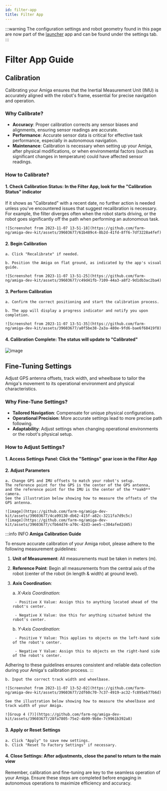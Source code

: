 ```yaml
---
id: filter-app
title: Filter App
---
```


:::warning
The configuration settings and robot geometry found in this page are now part
of the [launcher](docs/apps/launcher/README.md) app and can be found under the settings tab.
:::

# Filter App Guide

## Calibration

Calibrating your Amiga ensures that the Inertial Measurement Unit (IMU) is accurately aligned
with the robot's frame, essential for precise navigation and operation.

### Why Calibrate?

- **Accuracy**: Proper calibration corrects any sensor biases and alignments,
ensuring sensor readings are accurate.
- **Performance**: Accurate sensor data is critical for effective task performance,
especially in autonomous navigation.
- **Maintenance**: Calibration is necessary when setting up your Amiga, after physical
modifications, or when environmental factors (such as significant changes in temperature)
could have affected sensor readings.

### How to Calibrate?

#### 1. Check Calibration Status: In the Filter App, look for the "Calibration Status" indicator

If it shows as "Calibrated" with a recent date, no further action is needed unless you've encountered
issues that suggest recalibration is necessary.
For example, the filter diverges often when the robot starts driving,
or the robot goes significantly off the path when performing an autonomous task.

    ![Screenshot from 2023-11-07 13-51-18](https://github.com/farm-ng/amiga-dev-kit/assets/39603677/61b489c4-8b2d-41fd-8ff6-7df3228a4fef)

#### 2. Begin Calibration

    a. Click "Recalibrate" if needed.

    b. Position the Amiga on flat ground, as indicated by the app's visual guide.

    ![Screenshot from 2023-11-07 13-51-25](https://github.com/farm-ng/amiga-dev-kit/assets/39603677/c49d41fb-7109-44a3-a8f2-9d1db3ac2ba4)

#### 3. Perform Calibration

    a. Confirm the correct positioning and start the calibration process.

    b. The app will display a progress indicator and notify you upon completion.

    ![Screenshot from 2023-11-07 13-51-35](https://github.com/farm-ng/amiga-dev-kit/assets/39603677/a0f5be38-2a3a-480e-9fd6-bae6f68419f8)

#### 4. Calibration Complete: The status will update to "Calibrated"

![image](https://github.com/farm-ng/amiga-dev-kit/assets/39603677/2f80d8f4-d0d7-4560-b97d-3ab68129c074)

## Fine-Tuning Settings

Adjust GPS antenna offsets, track width, and wheelbase to tailor the Amiga's movement to
its operational environment and physical characteristics.

### Why Fine-Tune Settings?

- **Tailored Navigation**: Compensate for unique physical configurations.
- **Operational Precision**: More accurate settings lead to more precise path following.
- **Adaptability**: Adjust settings when changing operational environments or the robot's physical setup.

### How to Adjust Settings?

#### 1. Access Settings Panel: Click the "Settings" gear icon in the Filter App

#### 2. Adjust Parameters

    a. Change GPS and IMU offsets to match your robot's setup.
    The reference point for the GPS is the center of the GPS antenna,
    and the reference point for the IMU is the center of the **oak0** camera.
    See the illustration below showing how to measure the offsets of the GPS antenna.

    ![image](https://github.com/farm-ng/amiga-dev-kit/assets/39603677/4ca99130-db62-415f-a82c-3211fa7d9c5c)
    ![image](https://github.com/farm-ng/amiga-dev-kit/assets/39603677/cfb64d74-a70c-42d3-aee5-c304afed2d45)

:::info INFO
**Amiga Calibration Guide**

To ensure accurate calibration of your Amiga robot, please adhere to the following measurement guidelines:

1. **Unit of Measurement**: All measurements must be taken in meters (m).

2. **Reference Point**: Begin all measurements from the central axis of the robot
(center of the robot (in length & width) at ground level).

3. **Axis Coordination**:

    a. *X-Axis Coordination*:

        - Positive X Value: Assign this to anything located ahead of the robot's center.

        - Negative X Value: Use this for anything situated behind the robot's center.

    b. *Y-Axis Coordination*:

        - Positive Y Value: This applies to objects on the left-hand side of the robot's center.

        - Negative Y Value: Assign this to objects on the right-hand side of the robot's center.

Adhering to these guidelines ensures consistent and reliable data collection during your Amiga's
calibration process.
:::

    b. Input the correct track width and wheelbase.

    ![Screenshot from 2023-11-07 13-52-02](https://github.com/farm-ng/amiga-dev-kit/assets/39603677/2df60c70-7c37-4919-ac32-fc895eb77b6d)

    See the illustration below showing how to measure the wheelbase and track width of your Amiga.

    ![Group 4 (7)](https://github.com/farm-ng/amiga-dev-kit/assets/39603677/28fa7805-75e2-4b99-9b8e-7c9961b392a8)

#### 3. Apply or Reset Settings

    a. Click "Apply" to save new settings.
    b. Click "Reset To Factory Settings" if necessary.

#### 4. Close Settings: After adjustments, close the panel to return to the main view

Remember, calibration and fine-tuning are key to the seamless operation of your Amiga.
Ensure these steps are completed before engaging in autonomous operations to maximize
efficiency and accuracy.
